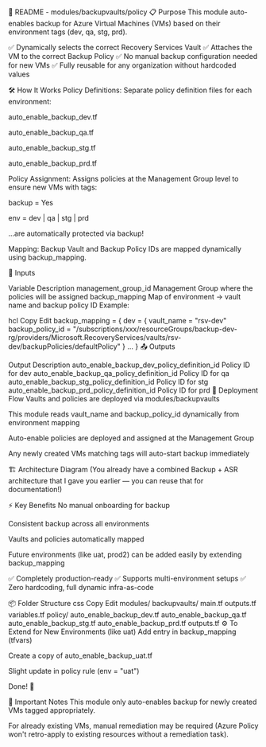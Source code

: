 📖 README - modules/backupvaults/policy
📋 Purpose
This module auto-enables backup for Azure Virtual Machines (VMs) based on their environment tags (dev, qa, stg, prd).

✅ Dynamically selects the correct Recovery Services Vault
✅ Attaches the VM to the correct Backup Policy
✅ No manual backup configuration needed for new VMs
✅ Fully reusable for any organization without hardcoded values

🛠️ How It Works
Policy Definitions:
Separate policy definition files for each environment:

auto_enable_backup_dev.tf

auto_enable_backup_qa.tf

auto_enable_backup_stg.tf

auto_enable_backup_prd.tf

Policy Assignment:
Assigns policies at the Management Group level to ensure new VMs with tags:

backup = Yes

env = dev | qa | stg | prd

...are automatically protected via backup!

Mapping:
Backup Vault and Backup Policy IDs are mapped dynamically using backup_mapping.

🧩 Inputs

Variable	Description
management_group_id	Management Group where the policies will be assigned
backup_mapping	Map of environment → vault name and backup policy ID
Example:

hcl
Copy
Edit
backup_mapping = {
  dev = {
    vault_name       = "rsv-dev"
    backup_policy_id = "/subscriptions/xxx/resourceGroups/backup-dev-rg/providers/Microsoft.RecoveryServices/vaults/rsv-dev/backupPolicies/defaultPolicy"
  }
  ...
}
📤 Outputs

Output	Description
auto_enable_backup_dev_policy_definition_id	Policy ID for dev
auto_enable_backup_qa_policy_definition_id	Policy ID for qa
auto_enable_backup_stg_policy_definition_id	Policy ID for stg
auto_enable_backup_prd_policy_definition_id	Policy ID for prd
🚀 Deployment Flow
Vaults and policies are deployed via modules/backupvaults

This module reads vault_name and backup_policy_id dynamically from environment mapping

Auto-enable policies are deployed and assigned at the Management Group

Any newly created VMs matching tags will auto-start backup immediately

🏗️ Architecture Diagram
(You already have a combined Backup + ASR architecture that I gave you earlier — you can reuse that for documentation!)

⚡ Key Benefits
No manual onboarding for backup

Consistent backup across all environments

Vaults and policies automatically mapped

Future environments (like uat, prod2) can be added easily by extending backup_mapping

✅ Completely production-ready
✅ Supports multi-environment setups
✅ Zero hardcoding, full dynamic infra-as-code

📦 Folder Structure
css
Copy
Edit
modules/
  backupvaults/
    main.tf
    outputs.tf
    variables.tf
    policy/
      auto_enable_backup_dev.tf
      auto_enable_backup_qa.tf
      auto_enable_backup_stg.tf
      auto_enable_backup_prd.tf
      outputs.tf
⚙️ To Extend for New Environments (like uat)
Add entry in backup_mapping (tfvars)

Create a copy of auto_enable_backup_uat.tf

Slight update in policy rule (env = "uat")

Done! 🎯

🚨 Important Notes
This module only auto-enables backup for newly created VMs tagged appropriately.

For already existing VMs, manual remediation may be required (Azure Policy won't retro-apply to existing resources without a remediation task).
